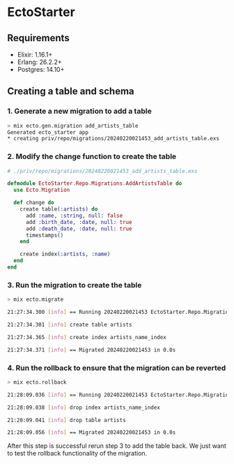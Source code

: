 # EctoStarter

## Requirements
* Elixir: 1.16.1+
* Erlang: 26.2.2+
* Postgres: 14.10+

## Creating a table and schema

### 1. Generate a new migration to add a table 
```bash
> mix ecto.gen.migration add_artists_table
Generated ecto_starter app
* creating priv/repo/migrations/20240220021453_add_artists_table.exs
```

### 2. Modify the change function to create the table
```elixir
# ./priv/repo/migrations/20240220021453_add_artists_table.exs

defmodule EctoStarter.Repo.Migrations.AddArtistsTable do
  use Ecto.Migration

  def change do
    create table(:artists) do
      add :name, :string, null: false
      add :birth_date, :date, null: true
      add :death_date, :date, null: true
      timestamps()
    end

    create index(:artists, :name)
  end
end
```

### 3. Run the migration to create the table
```bash
> mix ecto.migrate

21:27:34.300 [info] == Running 20240220021453 EctoStarter.Repo.Migrations.AddArtistsTable.change/0 forward

21:27:34.301 [info] create table artists

21:27:34.365 [info] create index artists_name_index

21:27:34.371 [info] == Migrated 20240220021453 in 0.0s
```

### 4. Run the rollback to ensure that the migration can be reverted
```bash
> mix ecto.rollback

21:28:09.036 [info] == Running 20240220021453 EctoStarter.Repo.Migrations.AddArtistsTable.change/0 backward

21:28:09.038 [info] drop index artists_name_index

21:28:09.041 [info] drop table artists

21:28:09.056 [info] == Migrated 20240220021453 in 0.0s
```

After this step is successful rerun step 3 to add the table back. We just want to test the rollback functionality of the migration.
